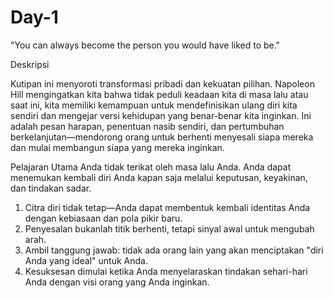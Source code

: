 # Day-1
"You can always become the person you would have liked to be." 

Deskripsi

Kutipan ini menyoroti transformasi pribadi dan kekuatan pilihan. Napoleon Hill mengingatkan kita bahwa tidak peduli keadaan kita di masa lalu atau saat ini, kita memiliki kemampuan untuk mendefinisikan ulang diri kita sendiri dan mengejar versi kehidupan yang benar-benar kita inginkan. Ini adalah pesan harapan, penentuan nasib sendiri, dan pertumbuhan berkelanjutan—mendorong orang untuk berhenti menyesali siapa mereka dan mulai membangun siapa yang mereka inginkan.

Pelajaran Utama
Anda tidak terikat oleh masa lalu Anda. Anda dapat menemukan kembali diri Anda kapan saja melalui keputusan, keyakinan, dan tindakan sadar.
1.	Citra diri tidak tetap—Anda dapat membentuk kembali identitas Anda dengan kebiasaan dan pola pikir baru.
2.	Penyesalan bukanlah titik berhenti, tetapi sinyal awal untuk mengubah arah.
3.	Ambil tanggung jawab: tidak ada orang lain yang akan menciptakan "diri Anda yang ideal" untuk Anda.
4.	Kesuksesan dimulai ketika Anda menyelaraskan tindakan sehari-hari Anda dengan visi orang yang Anda inginkan.
